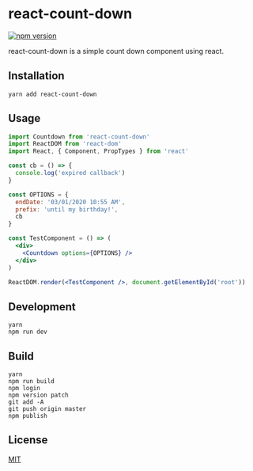 # react-count-down

[![npm version](https://badge.fury.io/js/react-count-down.svg)](https://badge.fury.io/js/react-count-down)

react-count-down is a simple count down component using react.

## Installation

`yarn add react-count-down`

## Usage

```jsx
import Countdown from 'react-count-down'
import ReactDOM from 'react-dom'
import React, { Component, PropTypes } from 'react'

const cb = () => {
  console.log('expired callback')
}

const OPTIONS = {
  endDate: '03/01/2020 10:55 AM',
  prefix: 'until my birthday!',
  cb
}

const TestComponent = () => (
  <div>
    <Countdown options={OPTIONS} />
  </div>
)

ReactDOM.render(<TestComponent />, document.getElementById('root'))
```

## Development
    yarn
    npm run dev

## Build
    yarn
    npm run build
    npm login
    npm version patch
    git add -A
    git push origin master
    npm publish

## License

[MIT](http://isekivacenz.mit-license.org/)
